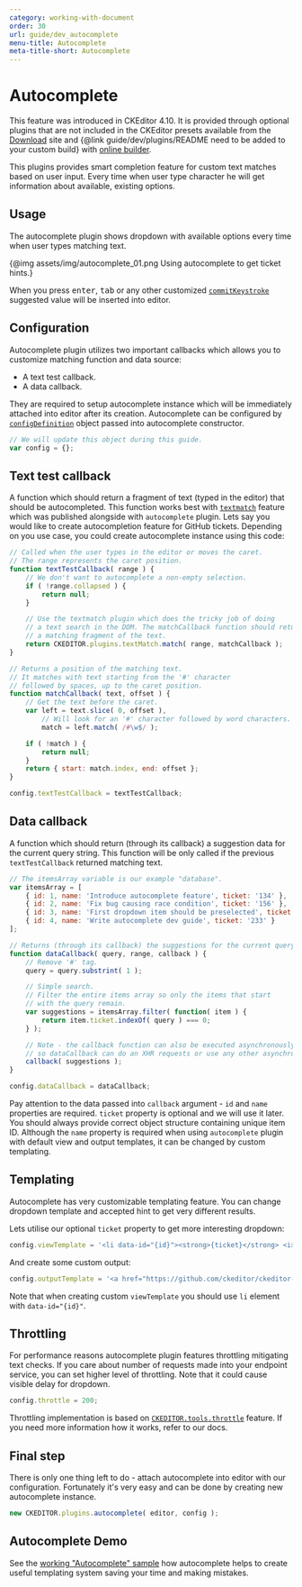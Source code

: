```yaml
---
category: working-with-document
order: 30
url: guide/dev_autocomplete
menu-title: Autocomplete
meta-title-short: Autocomplete
---
```

<!--
Copyright (c) 2003-2018, CKSource - Frederico Knabben. All rights reserved.
For licensing, see LICENSE.md.
-->

# Autocomplete

<info-box info="">
    This feature was introduced in CKEditor 4.10. It is provided through optional plugins that are not included in the CKEditor presets available from the <a href="https://ckeditor.com/ckeditor-4/download/">Download</a> site and {@link guide/dev/plugins/README need to be added to your custom build} with <a href="https://ckeditor.com/cke4/builder">online builder</a>.
</info-box>

This plugins provides smart completion feature for custom text matches based on user input. Every time when user type character he will get information about available, existing options.

## Usage

The autocomplete plugin shows dropdown with available options every time when user types matching text.

{@img assets/img/autocomplete_01.png Using autocomplete to get ticket hints.}

When you press <kbd>enter</kbd>, <kbd>tab</kbd> or any other customized [`commitKeystroke`](https://docs.ckeditor.com/ckeditor4/docs/#!/api/CKEDITOR.config#cfg-autocomplete_commitKeystrokes) suggested value will be inserted into editor. 

## Configuration

Autocomplete plugin utilizes two important callbacks which allows you to customize matching function and data source:

* A text test callback.
* A data callback. 

They are required to setup autocomplete instance which will be immediately attached into editor after its creation. Autocomplete can be configured by [`configDefinition`](https://docs.ckeditor.com/ckeditor4/docs/#!/api/CKEDITOR_plugins_autocomplete.configDefition) object passed into autocomplete constructor.

```javascript
// We will update this object during this guide.
var config = {};
```

## Text test callback

A function which should return a fragment of text (typed in the editor) that should be autocompleted. This function works best with [`textmatch`](https://docs.ckeditor.com/ckeditor4/docs/#!/api/CKEDITOR_plugins_textwatcher) feature which was published alongside with `autocomplete` plugin. Lets say you would like to create autocompletion feature for GitHub tickets. Depending on you use case, you could create autocomplete instance using this code:

```javascript
// Called when the user types in the editor or moves the caret.
// The range represents the caret position.
function textTestCallback( range ) {
	// We don't want to autocomplete a non-empty selection.
	if ( !range.collapsed ) {
		return null;
	}

	// Use the textmatch plugin which does the tricky job of doing
	// a text search in the DOM. The matchCallback function should return
	// a matching fragment of the text.
	return CKEDITOR.plugins.textMatch.match( range, matchCallback );
}

// Returns a position of the matching text.
// It matches with text starting from the '#' character
// followed by spaces, up to the caret position.
function matchCallback( text, offset ) {
	// Get the text before the caret.
	var left = text.slice( 0, offset ),
		// Will look for an '#' character followed by word characters.
		match = left.match( /#\w$/ );

	if ( !match ) {
		return null;
	}
	return { start: match.index, end: offset };
}

config.textTestCallback = textTestCallback;
```

## Data callback

A function which should return (through its callback) a suggestion data for the current query string. This function will be only called if the previous `textTestCallback` returned matching text. 

```javascript
// The itemsArray variable is our example "database".
var itemsArray = [
	{ id: 1, name: 'Introduce autocomplete feature', ticket: '134' },
	{ id: 2, name: 'Fix bug causing race condition', ticket: '156' },
	{ id: 3, name: 'First dropdown item should be preselected', ticket: '167' },
	{ id: 4, name: 'Write autocomplete dev guide', ticket: '233' }
];

// Returns (through its callback) the suggestions for the current query.
function dataCallback( query, range, callback ) {
	// Remove '#' tag.
	query = query.substrint( 1 );

	// Simple search.
	// Filter the entire items array so only the items that start
	// with the query remain.
	var suggestions = itemsArray.filter( function( item ) {
		return item.ticket.indexOf( query ) === 0;
	} );

	// Note - the callback function can also be executed asynchronously
	// so dataCallback can do an XHR requests or use any other asynchronous API.
	callback( suggestions );
}

config.dataCallback = dataCallback;
```

Pay attention to the data passed into `callback` argument - `id` and `name` properties are required. `ticket` property is optional and we will use it later. You should always provide correct object structure containing unique item ID. Although the `name` property is required when using `autocomplete` plugin with default view and output templates, it can be changed by custom templating.

## Templating

Autocomplete has very customizable templating feature. You can change dropdown template and accepted hint to get very different results.

Lets utilise our optional `ticket` property to get more interesting dropdown:

```javascript
config.viewTemplate = '<li data-id="{id}"><strong>{ticket}</strong> <i>{name}</i></li>';
```

And create some custom output:

```javascript
config.outputTemplate = '<a href="https://github.com/ckeditor/ckeditor-dev/issues/{ticket}">#{ticket}</a>';
```

Note that when creating custom `viewTemplate` you should use `li` element with `data-id="{id}"`. 

## Throttling

For performance reasons autocomplete plugin features throttling mitigating text checks. If you care about number of requests made into your endpoint service, you can set higher level of throttling. Note that it could cause visible delay for dropdown.

```javascript
config.throttle = 200;
```

Throttling implementation is based on [`CKEDITOR.tools.throttle`](https://docs.ckeditor.com/ckeditor4/docs/#!/api/CKEDITOR_plugins_autocomplete.configDefition) feature. If you need more information how it works, refer to our docs.

## Final step

There is only one thing left to do - attach autocomplete into editor with our configuration. Fortunately it's very easy and can be done by creating new autocomplete instance.

```javascript
new CKEDITOR.plugins.autocomplete( editor, config );
```

## Autocomplete Demo

See the [working "Autocomplete" sample](https://sdk.ckeditor.com/samples/autocomplete.html) how autocomplete helps to create useful templating system saving your time and making mistakes.
